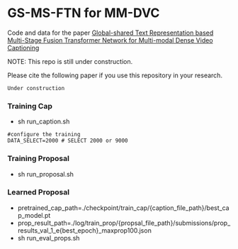 # GS-MS-FTN for MM-DVC
Code and data for the paper [Global-shared Text Representation based Multi-Stage Fusion Transformer Network for Multi-modal Dense Video Captioning]()

NOTE: This repo is still under construction.


Please cite the following paper if you use this repository in your research.
```
Under construction
```

### Training Cap
- sh run_caption.sh

```
#configure the training
DATA_SELECT=2000 # SELECT 2000 or 9000
```

### Training Proposal
- sh run_proposal.sh


### Learned Proposal
- pretrained_cap_path=./checkpoint/train_cap/{caption_file_path}/best_cap_model.pt
- prop_result_path=./log/train_prop/{propsal_file_path}/submissions/prop_results_val_1_e{best_epoch}_maxprop100.json
- sh run_eval_props.sh

 
